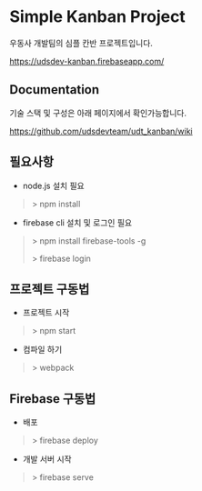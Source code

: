 # Simple Kanban Project

우동사 개발팀의 심플 칸반 프로젝트입니다.

https://udsdev-kanban.firebaseapp.com/

## Documentation

기술 스택 및 구성은 아래 페이지에서 확인가능합니다.

https://github.com/udsdevteam/udt_kanban/wiki

## 필요사항


- node.js 설치 필요

> \> npm install

- firebase cli 설치 및 로그인 필요

> \> npm install firebase-tools -g
>
> \> firebase login

## 프로젝트 구동법

- 프로젝트 시작

> \> npm start

- 컴파일 하기

> \> webpack

## Firebase 구동법

- 배포

> \> firebase deploy

- 개발 서버 시작

> \> firebase serve

